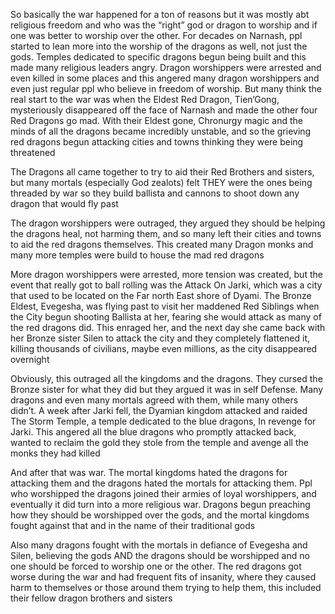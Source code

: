  So basically the war happened for a ton of reasons but it was mostly abt religious freedom and who was the “right” god or dragon to worship and if one was better to worship over the other. For decades on Narnash, ppl started to lean more into the worship of the dragons as well, not just the gods. Temples dedicated to specific dragons begun being built and this made many religious leaders angry. Dragon worshippers were arrested and even killed in some places and this angered many dragon worshippers and even just regular ppl who believe in freedom of worship. But many think the real start to the war was when the Eldest Red Dragon, Tien’Gong, mysteriously disappeared off the face of Narnash and made the other four Red Dragons go mad. With their Eldest gone, Chronurgy magic and the minds of all the dragons became incredibly unstable, and so the grieving red dragons begun attacking cities and towns thinking they were being threatened

The Dragons all came together to try to aid their Red Brothers and sisters, but many mortals (especially God zealots) felt THEY were the ones being threaded by war so they build ballista and cannons to shoot down any dragon that would fly past

The dragon worshippers were outraged, they argued they should be helping the dragons heal, not harming them, and so many left their cities and towns to aid the red dragons themselves. This created many Dragon monks and many more temples were build to house the mad red dragons

More dragon worshippers were arrested, more tension was created, but the event that really got to ball rolling was the Attack On Jarki, which was a city that used to be located on the Far north East shore of Dyami. The Bronze Eldest, Evegesha, was flying past to visit her maddened Red Siblings when the City begun shooting Ballista at her, fearing she would attack as many of the red dragons did. This enraged her, and the next day she came back with her Bronze sister Silen to attack the city and they completely flattened it, killing thousands of civilians, maybe even millions, as the city disappeared overnight

Obviously, this outraged all the kingdoms and the dragons. They cursed the Bronze sister for what they did but they argued it was in self Defense. Many dragons and even many mortals agreed with them, while many others didn’t. A week after Jarki fell, the Dyamian kingdom attacked and raided The Storm Temple, a temple dedicated to the blue dragons, In revenge for Jarki. This angered all the blue dragons who promptly attacked back, wanted to reclaim the gold they stole from the temple and avenge all the monks they had killed

And after that was war. The mortal kingdoms hated the dragons for attacking them and the dragons hated the mortals for attacking them. Ppl who worshipped the dragons joined their armies of loyal worshippers, and eventually it did turn into a more religious war. Dragons begun preaching how they should be worshipped over the gods, and the mortal kingdoms fought against that and in the name of their traditional gods

Also many dragons fought with the mortals in defiance of Evegesha and Silen, believing the gods AND the dragons should be worshipped and no one should be forced to worship one or the other. The red dragons got worse during the war and had frequent fits of insanity, where they caused harm to themselves or those around them trying to help them, this included their fellow dragon brothers and sisters